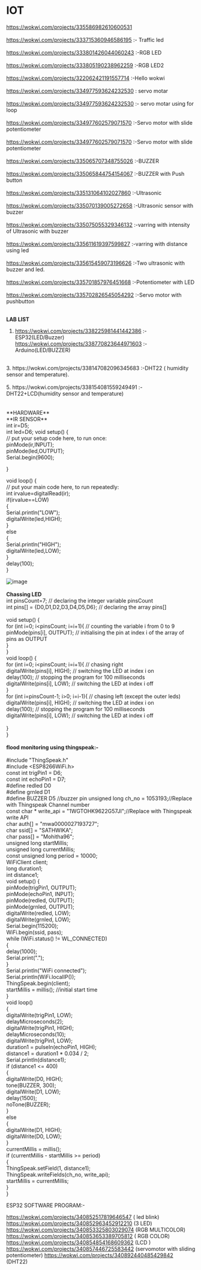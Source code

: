 # IOT

https://wokwi.com/projects/335586982610600531<br>
<br>
https://wokwi.com/projects/333715360946586195 :- Traffic led<br>
<br>
https://wokwi.com/projects/333801426044060243  :-RGB LED<br>
<br>
https://wokwi.com/projects/333805190238962259  :-RGB LED2<br>
<br>
https://wokwi.com/projects/322062421191557714  :-Hello wokwi<br>
<br>
https://wokwi.com/projects/334977593624232530 : servo motar <br>
<br>
https://wokwi.com/projects/334977593624232530  :-    servo motar using for loop<br>
<br>
https://wokwi.com/projects/334977602579071570 :-Servo motor with slide potentiometer<br>
<br>
https://wokwi.com/projects/334977602579071570 :-Servo motor with slide potentiometer<br>
<br>
https://wokwi.com/projects/335065707348755026 :-BUZZER<br>
<br>
https://wokwi.com/projects/335065844754154067 :-BUZZER with Push button<br>
<br>
https://wokwi.com/projects/335131064102027860 :-Ultrasonic<br>
<br>
https://wokwi.com/projects/335070139005272658 :-Ultrasonic sensor with buzzer<br>
<br>
https://wokwi.com/projects/335075055329346132 :-varring with intensity of Ultrasonic with buzzer<br>
<br>
https://wokwi.com/projects/335611619397599827 :-varring with distance using led<br>
<br>
https://wokwi.com/projects/335615459073196626 :-Two ultrasonic with buzzer and led.<br>
<br>
https://wokwi.com/projects/335701857976451668 :-Potentiometer with LED<br>
<br>
https://wokwi.com/projects/335702826545054292 :-Servo motor with pushbutton<br>
<br>

**LAB LIST**
1. https://wokwi.com/projects/338225981441442386 :-ESP32(LED/Buzzer)<br>
   https://wokwi.com/projects/338770823644971603 :-Arduino(LED/BUZZER)<br>
<br>
3. https://wokwi.com/projects/338147082096345683 :-DHT22 ( humidity sensor and temperature).<br>
<br>
5. https://wokwi.com/projects/338154081559249491 :-DHT22+LCD(humidity sensor and temperature)<br>
<br>
<br>
**HARDWARE**<br>
**IR SENSOR**<br>
int ir=D5;<br>
int led=D6;
void setup() {<br>
  // put your setup code here, to run once:<br>
  pinMode(ir,INPUT);<br>
    pinMode(led,OUTPUT);<br>
    Serial.begin(9600);<br>
    
}<br>

void loop() {<br>
  // put your main code here, to run repeatedly:<br>
  int irvalue=digitalRead(ir);<br>
  if(irvalue==LOW)<br>
  {<br>
    Serial.println("LOW");<br>
    digitalWrite(led,HIGH);<br>
  }<br>
  else<br>
  {<br>
    Serial.println("HIGH");<br>
    digitalWrite(led,LOW);<br>
  }<br>
delay(100);<br>
}<br>

![image](https://user-images.githubusercontent.com/97940850/182358111-4c419a1d-794c-43d8-b235-596bd407dbc6.png)<br>
<br>
**Chassing LED**<br>
int pinsCount=7;                        // declaring the integer variable pinsCount<br>
int pins[] = {D0,D1,D2,D3,D4,D5,D6};          // declaring the array pins[]<br>
 <br>
void setup() {                <br>
  for (int i=0; i<pinsCount; i=i+1){    // counting the variable i from 0 to 9<br>
    pinMode(pins[i], OUTPUT);            // initialising the pin at index i of the array of pins as OUTPUT<br>
  }<br>
}
 <br>
void loop() {<br>
  for (int i=0; i<pinsCount; i=i+1){    // chasing right<br>
    digitalWrite(pins[i], HIGH);         // switching the LED at index i on<br>
    delay(100);                          // stopping the program for 100 milliseconds<br>
    digitalWrite(pins[i], LOW);          // switching the LED at index i off<br>
  }<br>
 for (int i=pinsCount-1; i>0; i=i-1){   // chasing left (except the outer leds)<br>
   digitalWrite(pins[i], HIGH);         // switching the LED at index i on<br>
   delay(100);                          // stopping the program for 100 milliseconds<br>
  digitalWrite(pins[i], LOW);          // switching the LED at index i off<br>
  <br>
}<br>
}<br>
<br>
**flood monitoring using thingspeak:-**<br><br>
#include "ThingSpeak.h"<br>
#include <ESP8266WiFi.h><br>
const int trigPin1 = D6;<br>
const int echoPin1 = D7;<br>
#define redled D0<br>
#define grnled D1<br>
#define BUZZER D5 //buzzer pin
unsigned long ch_no = 1053193;//Replace with Thingspeak Channel number<br>
const char * write_api = "1WGTOHK9622G57JI";//Replace with Thingspeak write API<br>
char auth[] = "mwa0000027193727";<br>
char ssid[] = "SATHWIKA";<br>
char pass[] = "Mohitha96";<br>
unsigned long startMillis;<br>
unsigned long currentMillis;<br>
const unsigned long period = 10000;<br>
WiFiClient  client;<br>
long duration1;<br>
int distance1;<br>
void setup()
{<br>
  pinMode(trigPin1, OUTPUT);<br>
  pinMode(echoPin1, INPUT);<br>
  pinMode(redled, OUTPUT);<br>
  pinMode(grnled, OUTPUT);<br>
  digitalWrite(redled, LOW);<br>
  digitalWrite(grnled, LOW);<br>
  Serial.begin(115200);<br>
  WiFi.begin(ssid, pass);<br>
  while (WiFi.status() != WL_CONNECTED)<br>
  {<br>
    delay(1000);<br>
    Serial.print(".");<br>
  }<br>
  Serial.println("WiFi connected");<br>
  Serial.println(WiFi.localIP());<br>
  ThingSpeak.begin(client);<br>
  startMillis = millis();  //initial start time<br>
}<br>
void loop()<br>
{<br>
  digitalWrite(trigPin1, LOW);<br>
  delayMicroseconds(2);<br>
  digitalWrite(trigPin1, HIGH);<br>
  delayMicroseconds(10);<br>
  digitalWrite(trigPin1, LOW);<br>
  duration1 = pulseIn(echoPin1, HIGH);<br>
  distance1 = duration1 * 0.034 / 2;<br>
  Serial.println(distance1);<br>
  if (distance1 <= 400)<br>
  {<br>
    digitalWrite(D0, HIGH);<br>
    tone(BUZZER, 300);<br>
    digitalWrite(D1, LOW);<br>
    delay(1500);<br>
    noTone(BUZZER);<br>
  }<br>
  else<br>
  {<br>
    digitalWrite(D1, HIGH);<br>
    digitalWrite(D0, LOW);<br>
  }<br>
  currentMillis = millis();<br>
  if (currentMillis - startMillis >= period)<br>
  {<br>
    ThingSpeak.setField(1, distance1);<br>
    ThingSpeak.writeFields(ch_no, write_api);<br>
    startMillis = currentMillis;<br>
  }<br>
}<br>




ESP32 SOFTWARE PROGRAM:-

https://wokwi.com/projects/340852517819646547 ( led blink)
https://wokwi.com/projects/340852963452912210 (3 LED)
https://wokwi.com/projects/340853325803029074 (RGB MULTICOLOR)
https://wokwi.com/projects/340853653389705812 ( RGB COLOR)
https://wokwi.com/projects/340854854168609362 (LCD )
https://wokwi.com/projects/340857446725583442 (servomotor with sliding potentiometer)
https://wokwi.com/projects/340892440485429842 (DHT22)
